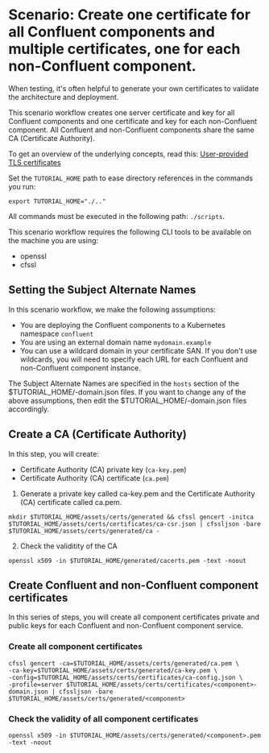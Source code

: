# Scenario: Create one certificate for all Confluent components and multiple certificates, one for each non-Confluent component. 

When testing, it's often helpful to generate your own certificates to validate the architecture and deployment.

This scenario workflow creates one server certificate and key for all Confluent components and one certificate and key for each non-Confluent component. All Confluent and non-Confluent components share the same CA (Certificate Authority).

To get an overview of the underlying concepts, read this: 
[User-provided TLS certificates](https://docs.confluent.io/operator/current/co-network-encryption.html#configure-user-provided-tls-certificates) 

Set the `TUTORIAL_HOME` path to ease directory references in the commands you run:
```
export TUTORIAL_HOME="./.."
```

All commands must be executed in the following path: `./scripts`.

This scenario workflow requires the following CLI tools to be available on the machine you are using:

- openssl
- cfssl

## Setting the Subject Alternate Names

In this scenario workflow, we make the following assumptions:

- You are deploying the Confluent components to a Kubernetes namespace `confluent`
- You are using an external domain name `mydomain.example`
- You can use a wildcard domain in your certificate SAN. If you don't use wildcards, you will need to specify each URL for each Confluent and non-Confluent component instance. 

The Subject Alternate Names are specified in the `hosts` section of the $TUTORIAL_HOME/<component>-domain.json files. If you want to change any of the above assumptions, then edit the $TUTORIAL_HOME/<component>-domain.json files accordingly.

## Create a CA (Certificate Authority)

In this step, you will create:

* Certificate Authority (CA) private key (`ca-key.pem`)
* Certificate Authority (CA) certificate (`ca.pem`)

1. Generate a private key called ca-key.pem and the Certificate Authority (CA) certificate called ca.pem.
```
mkdir $TUTORIAL_HOME/assets/certs/generated && cfssl gencert -initca $TUTORIAL_HOME/assets/certs/certificates/ca-csr.json | cfssljson -bare $TUTORIAL_HOME/assets/certs/generated/ca -
```

2. Check the validitity of the CA
```
openssl x509 -in $TUTORIAL_HOME/generated/cacerts.pem -text -noout
```

## Create Confluent and non-Confluent component certificates

In this series of steps, you will create all component certificates private and public keys for each Confluent and non-Confluent component service.

### Create all component certificates
```
cfssl gencert -ca=$TUTORIAL_HOME/assets/certs/generated/ca.pem \
-ca-key=$TUTORIAL_HOME/assets/certs/generated/ca-key.pem \
-config=$TUTORIAL_HOME/assets/certs/certificates/ca-config.json \
-profile=server $TUTORIAL_HOME/assets/certs/certificates/<component>-domain.json | cfssljson -bare $TUTORIAL_HOME/assets/certs/generated/<component>
```

### Check the validity of all component certificates
```
openssl x509 -in $TUTORIAL_HOME/assets/certs/generated/<component>.pem -text -noout
```
